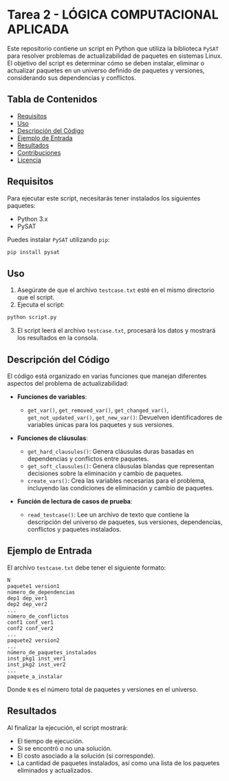 # Tarea 2 - LÓGICA COMPUTACIONAL APLICADA

Este repositorio contiene un script en Python que utiliza la biblioteca `PySAT` para resolver problemas de actualizabilidad de paquetes en sistemas Linux. El objetivo del script es determinar cómo se deben instalar, eliminar o actualizar paquetes en un universo definido de paquetes y versiones, considerando sus dependencias y conflictos.

## Tabla de Contenidos

- [Requisitos](#requisitos)
- [Uso](#uso)
- [Descripción del Código](#descripción-del-código)
- [Ejemplo de Entrada](#ejemplo-de-entrada)
- [Resultados](#resultados)
- [Contribuciones](#contribuciones)
- [Licencia](#licencia)

## Requisitos

Para ejecutar este script, necesitarás tener instalados los siguientes paquetes:

- Python 3.x
- PySAT

Puedes instalar `PySAT` utilizando `pip`:

```bash
pip install pysat
```

## Uso

1. Asegúrate de que el archivo `testcase.txt` esté en el mismo directorio que el script.
2. Ejecuta el script:

```bash
python script.py
```

3. El script leerá el archivo `testcase.txt`, procesará los datos y mostrará los resultados en la consola.

## Descripción del Código

El código está organizado en varias funciones que manejan diferentes aspectos del problema de actualizabilidad:

- **Funciones de variables**: 
  - `get_var()`, `get_removed_var()`, `get_changed_var()`, `get_not_updated_var()`, `get_new_var()`: Devuelven identificadores de variables únicas para los paquetes y sus versiones.

- **Funciones de cláusulas**: 
  - `get_hard_clausules()`: Genera cláusulas duras basadas en dependencias y conflictos entre paquetes.
  - `get_soft_clausules()`: Genera cláusulas blandas que representan decisiones sobre la eliminación y cambio de paquetes.
  - `create_vars()`: Crea las variables necesarias para el problema, incluyendo las condiciones de eliminación y cambio de paquetes.

- **Función de lectura de casos de prueba**:
  - `read_testcase()`: Lee un archivo de texto que contiene la descripción del universo de paquetes, sus versiones, dependencias, conflictos y paquetes instalados.

## Ejemplo de Entrada

El archivo `testcase.txt` debe tener el siguiente formato:

```
N
paquete1 version1
número_de_dependencias
dep1 dep_ver1
dep2 dep_ver2
...
número_de_conflictos
conf1 conf_ver1
conf2 conf_ver2
...
paquete2 version2
...
número_de_paquetes_instalados
inst_pkg1 inst_ver1
inst_pkg2 inst_ver2
...
paquete_a_instalar
```

Donde `N` es el número total de paquetes y versiones en el universo.

## Resultados

Al finalizar la ejecución, el script mostrará:

- El tiempo de ejecución.
- Si se encontró o no una solución.
- El costo asociado a la solución (si corresponde).
- La cantidad de paquetes instalados, así como una lista de los paquetes eliminados y actualizados.

